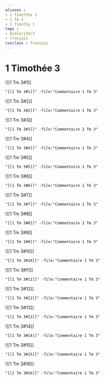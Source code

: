 ```yaml
---
aliases : 
- 1 Timothée 3
- 1 Tm 3
- 1 Timothy 3
tags : 
- Bible/1Tm/3
- français
cssclass : français
---
```


# 1 Timothée 3

![[1 Tm 3#1]]

```query
"[[1 Tm 3#1]]" -file:"Commentaire 1 Tm 3"
```

![[1 Tm 3#2]]

```query
"[[1 Tm 3#2]]" -file:"Commentaire 1 Tm 3"
```

![[1 Tm 3#3]]

```query
"[[1 Tm 3#3]]" -file:"Commentaire 1 Tm 3"
```

![[1 Tm 3#4]]

```query
"[[1 Tm 3#4]]" -file:"Commentaire 1 Tm 3"
```

![[1 Tm 3#5]]

```query
"[[1 Tm 3#5]]" -file:"Commentaire 1 Tm 3"
```

![[1 Tm 3#6]]

```query
"[[1 Tm 3#6]]" -file:"Commentaire 1 Tm 3"
```

![[1 Tm 3#7]]

```query
"[[1 Tm 3#7]]" -file:"Commentaire 1 Tm 3"
```

![[1 Tm 3#8]]

```query
"[[1 Tm 3#8]]" -file:"Commentaire 1 Tm 3"
```

![[1 Tm 3#9]]

```query
"[[1 Tm 3#9]]" -file:"Commentaire 1 Tm 3"
```

![[1 Tm 3#10]]

```query
"[[1 Tm 3#10]]" -file:"Commentaire 1 Tm 3"
```

![[1 Tm 3#11]]

```query
"[[1 Tm 3#11]]" -file:"Commentaire 1 Tm 3"
```

![[1 Tm 3#12]]

```query
"[[1 Tm 3#12]]" -file:"Commentaire 1 Tm 3"
```

![[1 Tm 3#13]]

```query
"[[1 Tm 3#13]]" -file:"Commentaire 1 Tm 3"
```

![[1 Tm 3#14]]

```query
"[[1 Tm 3#14]]" -file:"Commentaire 1 Tm 3"
```

![[1 Tm 3#15]]

```query
"[[1 Tm 3#15]]" -file:"Commentaire 1 Tm 3"
```

![[1 Tm 3#16]]

```query
"[[1 Tm 3#16]]" -file:"Commentaire 1 Tm 3"
```

